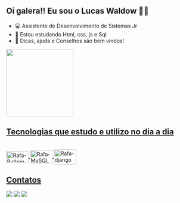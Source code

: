 ## Oi galera!! Eu sou o Lucas Waldow  👨‍💻

- 💻 Assistente de Desenvolvimento de Sistemas Jr
- 🌱 Estou estudando Html, css, js e Sql
- 🤔 Dicas, ajuda e Conselhos são bem vindos!

<div>
  <a href="https://github.com/lucaswaldow">
  <img height="180em" src="https://github-readme-stats.vercel.app/api?username=lucaswaldow&show_icons=true&theme=tokyonight&include_all_commits=true&count_private=true"/>
</div>
  
## Tecnologias que estudo e utilizo no dia a dia   
<div style="display: inline_block"><br>
  <img align="center" alt="Rafa-Python" height="30" width="60" src ="https://cdn.jsdelivr.net/gh/devicons/devicon/icons/python/python-original.svg"/>
  <img align="center" alt="Rafa-MySQL" height="35" width="60" src="https://cdn.jsdelivr.net/gh/devicons/devicon/icons/mysql/mysql-plain-wordmark.svg"/>
  <img align="center" alt="Rafa-django" height="40" width="60" src="https://cdn.jsdelivr.net/gh/devicons/devicon/icons/django/django-original.svg"/>
</div>
  
 ## Contatos
<div> 
  <a href="https://instagram.com/wxlucaz" target="_blank"><img src="https://img.shields.io/badge/-Instagram-%23E4405F?style=for-the-badge&logo=instagram&logoColor=white" target="_blank"></a>
  <a href = "mailto:lucaswaldolw@gmail.com"><img src="https://img.shields.io/badge/-Gmail-%23333?style=for-the-badge&logo=gmail&logoColor=white" target="_blank"></a>
  <a href="https://www.linkedin.com/in/lucaswaldow/" target="_blank"><img src="https://img.shields.io/badge/-LinkedIn-%230077B5?style=for-the-badge&logo=linkedin&logoColor=white" target="_blank"></a> 
</div>
